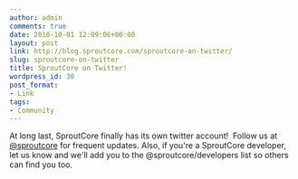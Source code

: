 ```yaml
---
author: admin
comments: true
date: 2010-10-01 12:09:06+00:00
layout: post
link: http://blog.sproutcore.com/sproutcore-on-twitter/
slug: sproutcore-on-twitter
title: SproutCore on Twitter!
wordpress_id: 30
post_format:
- Link
tags:
- Community
---
```


At long last, SproutCore finally has its own twitter account!  Follow us at [@sproutcore](http://twitter.com/sproutcore) for frequent updates. Also, if you're a SproutCore developer, let us know and we'll add you to the @sproutcore/developers list so others can find you too.
